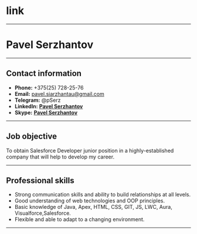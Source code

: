 # link

---

# Pavel Serzhantov

---

## Contact information

- **Phone:** +375(25) 728-25-76
- **Email:** pavel.siarzhantau@gmail.com
- **Telegram:** @pSerz
- **Linkedln:** **[Pavel Serzhantov](https://www.linkedin.com/in/pavelsiarzhantau/)**
- **Skype:** **[Pavel Serzhantov](live:.cid.2c1b2630d490567a)**

---

## Job objective

To obtain Salesforce Developer junior position in a highly-established company that will help to develop my career.

---

## Professional skills

- Strong communication skills and ability to build relationships at all levels.
- Good understanding of web technologies and OOP principles.
- Basic knowledge of Java, Apex, HTML, CSS, GIT, JS, LWC, Aura, Visualforce,Salesforce.
- Flexible and able to adapt to a changing environment.

---